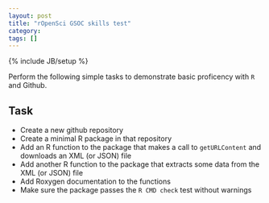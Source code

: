 ```yaml
---
layout: post
title: "rOpenSci GSOC skills test"
category: 
tags: []
---
```

{% include JB/setup %}

Perform the following simple tasks to demonstrate basic proficency with `R` and Github.  

## Task 
* Create a new github repository
* Create a minimal R package in that repository
* Add an R function to the package that makes a call to `getURLContent` and downloads an XML (or JSON) file
* Add another R function to the package that extracts some data from the XML (or JSON) file
* Add Roxygen documentation to the functions 
* Make sure the package passes the `R CMD check` test without warnings